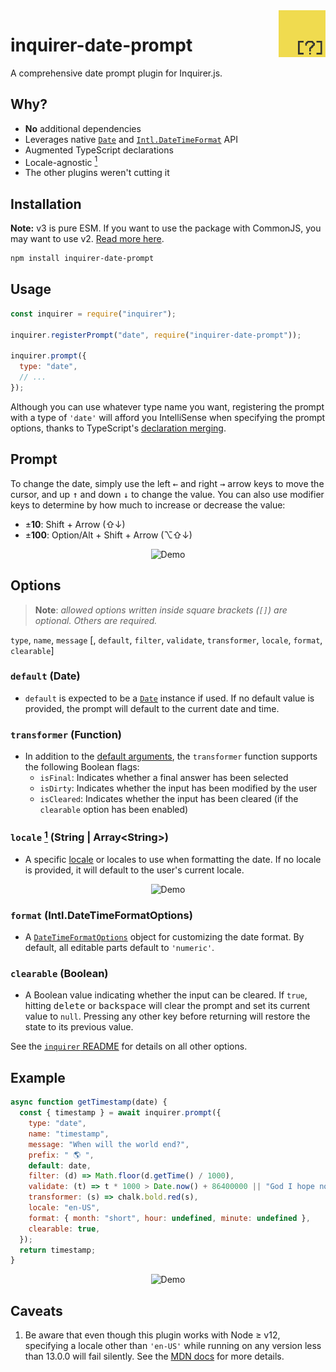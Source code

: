 <img width="75px" height="75px" align="right" alt="Inquirer Logo" src="https://raw.githubusercontent.com/SBoudrias/Inquirer.js/master/assets/inquirer_readme.svg?sanitize=true" title="Inquirer.js"/>

# inquirer-date-prompt

A comprehensive date prompt plugin for Inquirer.js.

## Why?

- **No** additional dependencies
- Leverages native [`Date`](https://developer.mozilla.org/en-US/docs/Web/JavaScript/Reference/Global_Objects/Date) and [`Intl.DateTimeFormat`](https://developer.mozilla.org/en-US/docs/Web/JavaScript/Reference/Global_Objects/Intl/DateTimeFormat) API
- Augmented TypeScript declarations
- Locale-agnostic [<sup>1</sup>](#caveats)
- The other plugins weren't cutting it

## Installation

**Note:** v3 is pure ESM. If you want to use the package with CommonJS, you may want to use v2. [Read more here](https://nodejs.org/api/esm.html#modules-ecmascript-modules).

```sh
npm install inquirer-date-prompt
```

## Usage

```js
const inquirer = require("inquirer");

inquirer.registerPrompt("date", require("inquirer-date-prompt"));

inquirer.prompt({
  type: "date",
  // ...
});
```

Although you can use whatever type name you want, registering the prompt with a type of `'date'` will afford you IntelliSense when specifying the prompt options, thanks to TypeScript's [declaration merging](https://www.typescriptlang.org/docs/handbook/declaration-merging.html).

## Prompt

To change the date, simply use the left <kbd>&larr;</kbd> and right <kbd>&rarr;</kbd> arrow keys to move the cursor, and up <kbd>&uarr;</kbd> and down <kbd>&darr;</kbd> to change the value. You can also use modifier keys to determine by how much to increase or decrease the value:

- &plusmn;**10**: Shift + Arrow (&#8679;&darr;)
- &plusmn;**100**: Option/Alt + Shift + Arrow (&#8997;&#8679;&darr;)

<p align="center">
  <img src="https://raw.githubusercontent.com/haversnail/inquirer-date-prompt/master/examples/demo.gif" alt="Demo" width="480">
</p>

## Options

> **Note**: _allowed options written inside square brackets (`[]`) are optional. Others are required._

`type`, `name`, `message` [, `default`, `filter`, `validate`, `transformer`, `locale`, `format`, `clearable`]

### `default` (Date)

- `default` is expected to be a [`Date`](https://developer.mozilla.org/en-US/docs/Web/JavaScript/Reference/Global_Objects/Date) instance if used. If no default value is provided, the prompt will default to the current date and time.

### `transformer` (Function)

- In addition to the [default arguments](https://github.com/SBoudrias/Inquirer.js/blob/master/README.md#questions), the `transformer` function supports the following Boolean flags:
  - `isFinal`: Indicates whether a final answer has been selected
  - `isDirty`: Indicates whether the input has been modified by the user
  - `isCleared`: Indicates whether the input has been cleared (if the `clearable` option has been enabled)

### `locale` [<sup>1</sup>](#caveats) (String | Array\<String\>)

- A specific [locale](https://developer.mozilla.org/en-US/docs/Web/JavaScript/Reference/Global_Objects/Intl/DateTimeFormat/DateTimeFormat#parameters) or locales to use when formatting the date. If no locale is provided, it will default to the user's current locale.

<p align="center">
  <img src="https://raw.githubusercontent.com/haversnail/inquirer-date-prompt/master/examples/locale.gif" alt="Demo" width="480">
</p>

### `format` (Intl.DateTimeFormatOptions)

- A [`DateTimeFormatOptions`](https://developer.mozilla.org/en-US/docs/Web/JavaScript/Reference/Global_Objects/Intl/DateTimeFormat/DateTimeFormat#parameters) object for customizing the date format. By default, all editable parts default to `'numeric'`.

### `clearable` (Boolean)

- A Boolean value indicating whether the input can be cleared. If `true`, hitting <kbd>delete</kbd> or <kbd>backspace</kbd> will clear the prompt and set its current value to `null`. Pressing any other key before returning will restore the state to its previous value.

See the [`inquirer` README](https://github.com/SBoudrias/Inquirer.js/blob/master/README.md) for details on all other options.

## Example

```js
async function getTimestamp(date) {
  const { timestamp } = await inquirer.prompt({
    type: "date",
    name: "timestamp",
    message: "When will the world end?",
    prefix: " 🌎 ",
    default: date,
    filter: (d) => Math.floor(d.getTime() / 1000),
    validate: (t) => t * 1000 > Date.now() + 86400000 || "God I hope not!",
    transformer: (s) => chalk.bold.red(s),
    locale: "en-US",
    format: { month: "short", hour: undefined, minute: undefined },
    clearable: true,
  });
  return timestamp;
}
```

<p align="center">
  <img src="https://raw.githubusercontent.com/haversnail/inquirer-date-prompt/master/examples/end.gif" alt="Demo" width="480">
</p>

## Caveats

1. Be aware that even though this plugin works with Node &ge; v12, specifying a locale other than `'en-US'` while running on any version less than 13.0.0 will fail silently. See the [MDN docs](https://developer.mozilla.org/en-US/docs/Web/JavaScript/Reference/Global_Objects/Intl/DateTimeFormat/DateTimeFormat#browser_compatibility) for more details.
